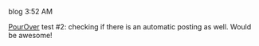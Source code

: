 blog
3:52 AM

[PourOver](https://adn-pourover.appspot.com) test #2: checking if there is an automatic posting as well. Would be awesome!